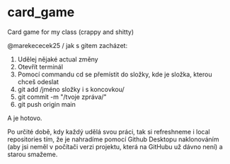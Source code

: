 # card_game
Card game for my class (crappy and shitty)

@marekececek25 / jak s gitem zacházet:
1. Udělej nějaké actual změny
2. Otevřít terminál
3. Pomocí commandu cd se přemístit do složky, kde je složka, kterou chceš odeslat
4. git add /jméno složky i s koncovkou/
5. git commit -m "/tvoje zpráva/"
6. git push origin main

A je hotovo.

Po určité době, kdy každý udělá svou práci, tak si refreshneme i local repositories tím, že je 
nahradíme pomocí Github Desktopu naklonováním (aby jsi neměl v počítači verzi projektu, která na GitHubu už dávno není) a starou smažeme.
